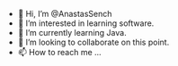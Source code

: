 - 👋 Hi, I’m @AnastasSench
- 👀 I’m interested in learning software.
- 🌱 I’m currently learning Java.
- 💞️ I’m looking to collaborate on this point.
- 📫 How to reach me ...

<!---
AnastasSench/AnastasSench is a ✨ special ✨ repository because its `README.md` (this file) appears on your GitHub profile.
You can click the Preview link to take a look at your changes.
--->
